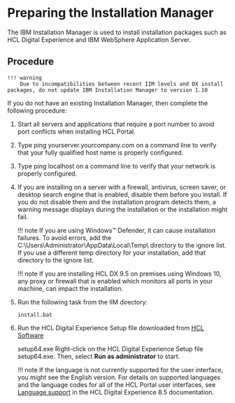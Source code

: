 # Preparing the Installation Manager

The IBM Installation Manager is used to install installation packages such as HCL Digital Experience and IBM WebSphere Application Server.

## Procedure
    !!! warning
        Due to incompatibilities between recent IIM levels and DX install packages, do not update IBM Installation Manager to version 1.10
	   
If you do not have an existing Installation Manager, then complete the following procedure:

1.  Start all servers and applications that require a port number to avoid port conflicts when installing HCL Portal.

2.  Type ping yourserver.yourcompany.com on a command line to verify that your fully qualified host name is properly configured.

3.  Type ping localhost on a command line to verify that your network is properly configured.

4.  If you are installing on a server with a firewall, antivirus, screen saver, or desktop search engine that is enabled, disable them before you install. If you do not disable them and the installation program detects them, a warning message displays during the installation or the installation might fail.

    !!! note
        If you are using Windows™ Defender, it can cause installation failures. To avoid errors, add the C:\\Users\Administrator\AppData\Local\Temp\ directory to the ignore list. If you use a different temp directory for your installation, add that directory to the ignore list.

    !!! note
        If you are installing HCL DX 9.5 on premises using Windows 10, any proxy or firewall that is enabled which monitors all ports in your machine, can impact the installation.

5.  Run the following task from the IIM directory:

    `install.bat`

6.  Run the HCL Digital Experience Setup file downloaded from [HCL Software](https://www.hcltechsw.com/wps/portal/about/welcome)

    setup64.exe Right-click on the HCL Digital Experience Setup file setup64.exe. Then, select **Run as administrator** to start.

    !!! note
        If the language is not currently supported for the user interface, you might see the English version. For details on supported languages and the language codes for all of the HCL Portal user interfaces, see [Language support](../../../../../deployment/manage/portal_admin_tools/language_support/index.md) in the HCL Digital Experience 8.5 documentation.



